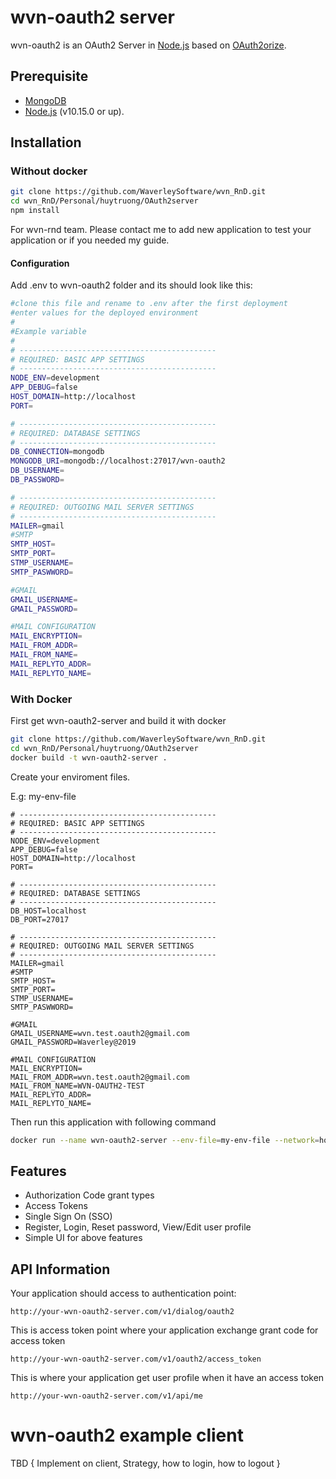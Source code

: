 # wvn-oauth2 server

wvn-oauth2 is an OAuth2 Server in [Node.js](https://nodejs.org) based on [OAuth2orize](https://github.com/jaredhanson/oauth2orize). 

## Prerequisite
- [MongoDB](https://www.mongodb.com/)
- [Node.js](https://nodejs.org) (v10.15.0 or up).

## Installation
### Without docker
```bash
git clone https://github.com/WaverleySoftware/wvn_RnD.git
cd wvn_RnD/Personal/huytruong/OAuth2server
npm install
```
For wvn-rnd team. Please contact me to add new application to test your application or if you needed my guide.
    
#### Configuration
Add .env to wvn-oauth2 folder and its should look like this: 

```bash
#clone this file and rename to .env after the first deployment
#enter values for the deployed environment
#
#Example variable
#
# --------------------------------------------
# REQUIRED: BASIC APP SETTINGS
# --------------------------------------------
NODE_ENV=development
APP_DEBUG=false
HOST_DOMAIN=http://localhost
PORT=

# --------------------------------------------
# REQUIRED: DATABASE SETTINGS
# --------------------------------------------
DB_CONNECTION=mongodb
MONGODB_URI=mongodb://localhost:27017/wvn-oauth2
DB_USERNAME=
DB_PASSWORD=

# --------------------------------------------
# REQUIRED: OUTGOING MAIL SERVER SETTINGS
# --------------------------------------------
MAILER=gmail
#SMTP
SMTP_HOST=
SMTP_PORT=
STMP_USERNAME=
SMTP_PASWWORD=

#GMAIL
GMAIL_USERNAME= 
GMAIL_PASSWORD=

#MAIL CONFIGURATION
MAIL_ENCRYPTION=
MAIL_FROM_ADDR=
MAIL_FROM_NAME=
MAIL_REPLYTO_ADDR=
MAIL_REPLYTO_NAME=
```

### <a name="docker"></a>With Docker
First get wvn-oauth2-server and build it with docker
```bash
git clone https://github.com/WaverleySoftware/wvn_RnD.git
cd wvn_RnD/Personal/huytruong/OAuth2server
docker build -t wvn-oauth2-server .
```
Create your enviroment files.

E.g: my-env-file 
```
# --------------------------------------------
# REQUIRED: BASIC APP SETTINGS
# --------------------------------------------
NODE_ENV=development
APP_DEBUG=false
HOST_DOMAIN=http://localhost
PORT=

# --------------------------------------------
# REQUIRED: DATABASE SETTINGS
# --------------------------------------------
DB_HOST=localhost
DB_PORT=27017

# --------------------------------------------
# REQUIRED: OUTGOING MAIL SERVER SETTINGS
# --------------------------------------------
MAILER=gmail
#SMTP
SMTP_HOST=
SMTP_PORT=
STMP_USERNAME=
SMTP_PASWWORD=

#GMAIL
GMAIL_USERNAME=wvn.test.oauth2@gmail.com
GMAIL_PASSWORD=Waverley@2019

#MAIL CONFIGURATION
MAIL_ENCRYPTION=
MAIL_FROM_ADDR=wvn.test.oauth2@gmail.com
MAIL_FROM_NAME=WVN-OAUTH2-TEST
MAIL_REPLYTO_ADDR=
MAIL_REPLYTO_NAME=
```
Then run this application with following command
```bash
docker run --name wvn-oauth2-server --env-file=my-env-file --network=host -i wvn-oauth2-server
```

## Features
* Authorization Code grant types
* Access Tokens
* Single Sign On (SSO)
* Register, Login, Reset password, View/Edit user profile
* Simple UI for above features

## API Information
Your application should access to authentication point:
```
http://your-wvn-oauth2-server.com/v1/dialog/oauth2
```
This is access token point where your application exchange grant code for access token 
```
http://your-wvn-oauth2-server.com/v1/oauth2/access_token
```
This is where your application get user profile when it have an access token
```
http://your-wvn-oauth2-server.com/v1/api/me
```

# wvn-oauth2 example client
TBD {
    Implement on client,
    Strategy,
    how to login, how to logout
}


